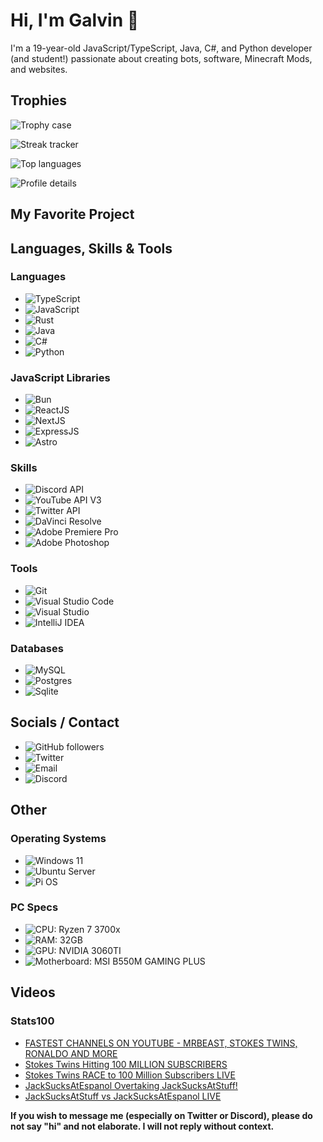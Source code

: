 # Hi, I'm Galvin 👋

I'm a 19-year-old JavaScript/TypeScript, Java, C#, and Python developer (and student!) passionate about creating bots, software, Minecraft Mods, and websites.

## Trophies
![Trophy case](https://github-profile-trophy.vercel.app/?username=GalvinPython&theme=radical&no-bg=true&no-frame=true&column=6)

![Streak tracker](https://github-readme-streak-stats.herokuapp.com/?user=GalvinPython&theme=highcontrast&background=0d1117&ring=FFFFFF&fire=FFFFFF&currStreakLabel=DDDDDD&sideLabels=EBEBEB&dates=EBEBEB)

![Top languages](https://github-readme-stats.vercel.app/api/top-langs/?username=GalvinPython&layout=compact&bg_color=0d1117&text_color=EBEBEB&title_color=FFF&langs_count=6)

![Profile details](https://github-profile-summary-cards.vercel.app/api/cards/profile-details?username=galvinpython&theme=github)

## My Favorite Project
<!--[![Working on JSALStats](https://github-readme-stats.vercel.app/api/pin/?username=GalvinPython&repo=JSALStats&bg_color=0d1117&text_color=EBEBEB&title_color=FFF)](https://github.com/GalvinPython/jsalstats)-->

## Languages, Skills & Tools
<!-- Dear Microsoft, thanks for removing your icons from simpleicons making these badges look weird 👍 -->
### Languages
- ![TypeScript](https://img.shields.io/badge/typescript-3178C6?style=for-the-badge&logo=typescript&logoColor=white)
- ![JavaScript](https://img.shields.io/badge/javascript-F7DF1E?style=for-the-badge&logo=javascript&logoColor=black)
- ![Rust](https://img.shields.io/badge/rust-000000?style=for-the-badge&logo=rust&logoColor=white)
- ![Java](https://img.shields.io/badge/Java-FF1464.svg?style=for-the-badge&logo=eclipseadoptium&logoColor=white)
- ![C#](https://custom-icon-badges.demolab.com/badge/C%23-512BD4.svg?style=for-the-badge&logo=csharp&logoColor=white)
- ![Python](https://img.shields.io/badge/Python-FFD43B?style=for-the-badge&logo=python&logoColor=black)

### JavaScript Libraries
- ![Bun](https://img.shields.io/badge/bun-000000?style=for-the-badge&logo=bun&logoColor=white)
- ![ReactJS](https://img.shields.io/badge/react-61DAFB.svg?style=for-the-badge&logo=react&logoColor=black)
- ![NextJS](https://img.shields.io/badge/next.js-000000.svg?style=for-the-badge&logo=nextdotjs&logoColor=white)
- ![ExpressJS](https://img.shields.io/badge/express.js-000000.svg?style=for-the-badge&logo=express&logoColor=white)
- ![Astro](https://img.shields.io/badge/astro-BC52EE.svg?style=for-the-badge&logo=astro&logoColor=white)

### Skills
- ![Discord API](https://img.shields.io/badge/Discord%20api-5865F2.svg?style=for-the-badge&logo=discord&logoColor=white)
- ![YouTube API V3](https://img.shields.io/badge/youtube%20api-FF0000?style=for-the-badge&logo=youtube&logoColor=white)
- ![Twitter API](https://img.shields.io/badge/X%20(Twitter)%20API-000000.svg?style=for-the-badge&logo=x&logoColor=white)
- ![DaVinci Resolve](https://img.shields.io/badge/davinci%20resolve-233A51.svg?style=for-the-badge&logo=davinciresolve&logoColor=white)
- ![Adobe Premiere Pro](https://custom-icon-badges.demolab.com/badge/Adobe%20Premiere%20Pro-9999FF.svg?style=for-the-badge&logo=adobepremierepro&logoColor=white)
- ![Adobe Photoshop](https://custom-icon-badges.demolab.com/badge/Adobe%20Photoshop-31A8FF.svg?style=for-the-badge&logo=adobephotoshop&logoColor=white)

### Tools
- ![Git](https://img.shields.io/badge/git-%23F05033.svg?style=for-the-badge&logo=git&logoColor=white)
- ![Visual Studio Code](https://custom-icon-badges.demolab.com/badge/visual%20studio%20code-007ACC.svg?style=for-the-badge&logo=visualstudiocode&logoColor=white)
- ![Visual Studio](https://custom-icon-badges.demolab.com/badge/visual%20studio-5C2D91.svg?style=for-the-badge&logo=visualstudio&logoColor=white)
- ![IntelliJ IDEA](https://img.shields.io/badge/intellij%20idea-000000.svg?style=for-the-badge&logo=intellijidea&logoColor=white)

### Databases
- ![MySQL](https://img.shields.io/badge/MySQL-4479A1?style=for-the-badge&logo=mysql&logoColor=fff)
- ![Postgres](https://img.shields.io/badge/Postgres-%23316192.svg?style=for-the-badge&logo=postgresql&logoColor=white)
- ![Sqlite](https://img.shields.io/badge/SQLite-%2307405e.svg?style=for-the-badge&logo=sqlite&logoColor=white)

## Socials / Contact
- ![GitHub followers](https://img.shields.io/github/followers/galvinpython?style=for-the-badge)
- ![Twitter](https://img.shields.io/badge/X%20(Twitter)-ReallyGalvin-000000?style=for-the-badge&logo=x&logoColor=white)
- ![Email](https://img.shields.io/badge/Email-galvinpython@gmail.com-D14836?style=for-the-badge&logo=gmail&logoColor=white)
- ![Discord](https://img.shields.io/badge/Discord-imgalvin-5865F2.svg?style=for-the-badge&logo=discord&logoColor=white)

## Other

### Operating Systems
- ![Windows 11](https://custom-icon-badges.demolab.com/badge/Windows%2011-0078D4.svg?style=for-the-badge&logo=windows11&logoColor=white)
- ![Ubuntu Server](https://img.shields.io/badge/ubuntu%20server-E95420.svg?style=for-the-badge&logo=ubuntu&logoColor=white)
- ![Pi OS](https://img.shields.io/badge/Pi%20OS-A22846.svg?style=for-the-badge&logo=raspberrypi&logoColor=white)

### PC Specs
- ![CPU: Ryzen 7 3700x](https://img.shields.io/badge/CPU-Ryzen%207%203700x-ED1C24.svg?style=for-the-badge&logo=amd&logoColor=white)
- ![RAM: 32GB](https://img.shields.io/badge/RAM-32GB-000000.svg?style=for-the-badge&logo=corsair&logoColor=white)
- ![GPU: NVIDIA 3060TI](https://img.shields.io/badge/GPU-NVIDIA%203060TI-76B900.svg?style=for-the-badge&logo=nvidia&logoColor=white)
- ![Motherboard: MSI B550M GAMING PLUS](https://img.shields.io/badge/Motherboard-MSI%20B550M%20GAMING%20PLUS-FF0000.svg?style=for-the-badge&logo=msi&logoColor=white)

## Videos
### Stats100
<!-- YOUTUBE:START -->
- [FASTEST CHANNELS ON YOUTUBE - MRBEAST, STOKES TWINS, RONALDO AND MORE](https://www.youtube.com/watch?v=D_4b7GbapMM)
- [Stokes Twins Hitting 100 MILLION SUBSCRIBERS](https://www.youtube.com/watch?v=E2sfYt6fR4k)
- [Stokes Twins RACE to 100 Million Subscribers LIVE](https://www.youtube.com/watch?v=PPfZ8_a1L_Y)
- [JackSucksAtEspanol Overtaking JackSucksAtStuff!](https://www.youtube.com/watch?v=pk3ZNfx-ejA)
- [JackSucksAtStuff vs JackSucksAtEspanol LIVE](https://www.youtube.com/watch?v=EccI4nHFpmA)
<!-- YOUTUBE:END -->

**If you wish to message me (especially on Twitter or Discord), please do not say "hi" and not elaborate. I will not reply without context.**

